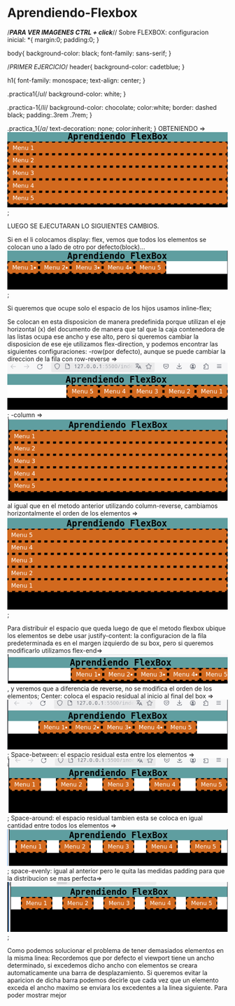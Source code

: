 # Aprendiendo-Flexbox
/***PARA VER IMAGENES CTRL + click***//
Sobre FLEXBOX:
configuracion inicial:
*{
  margin:0;
  padding:0;
}

body{
  background-color: black;
  font-family: sans-serif;
}

/*PRIMER EJERCICIO*/
header{
  background-color: cadetblue;
}

h1{
  font-family: monospace;
  text-align: center;
}

.practica1{/*ul*/
 background-color: white;
}

.practica-1{/*li*/
  background-color: chocolate;
  color:white;
  border: dashed black;
  padding:.3rem .7rem;
}


.practica_1{/*a*/
  text-decoration: none;
  color:inherit;
}
OBTENIENDO => ![alt text](image-2.png);

LUEGO SE EJECUTARAN LO SIGUIENTES CAMBIOS.

Si en el li colocamos display: flex, vemos que todos los elementos se colocan uno a lado de otro por defecto(block)...![alt text](image-3.png);

Si queremos que ocupe solo el espacio de los hijos usamos inline-flex;

Se colocan en esta disposicion de manera predefinida porque utilizan el eje horizontal (x) del documento de manera que tal que la caja contenedora de las listas ocupa ese ancho y ese alto, pero si queremos cambiar la disposicion de ese eje utilizamos flex-direction, y podemos encontrar las siguientes configuraciones:
  -row(por defecto), aunque se puede cambiar la direccion de la fila con row-reverse => ![alt text](image-5.png);
  -column => ![alt text](image-4.png) al igual que en el metodo anterior utilizando column-reverse, cambiamos horizontalmente el orden de los elementos =>![alt text](image-6.png);

Para distribuir el espacio que queda luego de que el metodo flexbox ubique los elementos se debe usar justify-content:
la configuracion de la fila predeterminada es en el margen izquierdo de su box, pero si queremos modificarlo utilizamos flex-end=>![alt text](image-7.png), y veremos que a diferencia de reverse, no se modifica el orden de los elementos;
Center: coloca el espacio residual al inicio al final del box => ![alt text](image-8.png);
Space-between: el espacio residual esta entre los elementos =>![alt text](image-9.png);
Space-around: el espacio residual tambien esta se coloca en igual cantidad entre todos los elementos =>![alt text](image-10.png);
space-evenly: igual al anterior pero le quita las medidas padding para que la distribucion se mas perfecta=> ![alt text](image-11.png);

Como podemos solucionar el problema de tener demasiados elementos en la misma linea:
Recordemos que por defecto el viewport tiene un ancho determinado, si excedemos dicho ancho con elementos se creara automaticamente una barra de desplazamiento. Si queremos evitar la aparicion de dicha barra podemos decirle que cada vez que un elemento exceda el ancho maximo se enviara los excedentes a la linea siguiente. Para poder mostrar mejor 





